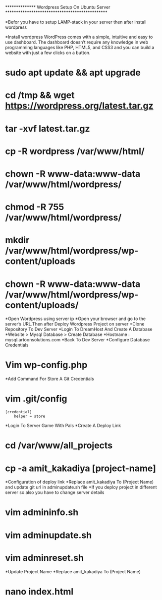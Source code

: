 ************** Wordpress Setup On Ubuntu Server ***********************************************


*Befor you have to setup LAMP-stack in your server then after install wordpress

*Install wordpress
WordPress comes with a simple, intuitive and easy to use dashboard. The dashboard doesn’t require any knowledge in web programming languages like PHP, HTML5, and CSS3 and you can build a website with just a few clicks on 
a button.

# sudo apt update && apt upgrade
# cd /tmp && wget https://wordpress.org/latest.tar.gz
# tar -xvf latest.tar.gz
# cp -R wordpress /var/www/html/
# chown -R www-data:www-data /var/www/html/wordpress/
# chmod -R 755 /var/www/html/wordpress/
# mkdir /var/www/html/wordpress/wp-content/uploads
# chown -R www-data:www-data /var/www/html/wordpress/wp-content/uploads/
*Open Wordpress using server ip
*Open your browser and go to the server’s URL.Then after Deploy Wordpress Project on server
*Clone Repository To Dev Server
*Login To DreamHost And Create A Database
*Website > Mysql Database > Create Database
*Hostname : mysql.artoonsolutions.com
*Back To Dev Server
*Configure Database Credentials
# Vim wp-config.php
*Add Command For Store A Git Credentials
# vim .git/config
    [credential]
        helper = store

*Login To Server Game With Pals
*Create A Deploy Link
# cd /var/www/all_projects
# cp -a amit_kakadiya [project-name]
*Configuration of deploy link
*Replace amit_kakadiya To (Project Name) and update git url in adminupdate.sh file
*If you deploy project in different server so also you have to change server details
# vim admininfo.sh
# vim adminupdate.sh 
# vim adminreset.sh 
*Update Project Name
*Replace amit_kakadiya To (Project Name)
# nano index.html
